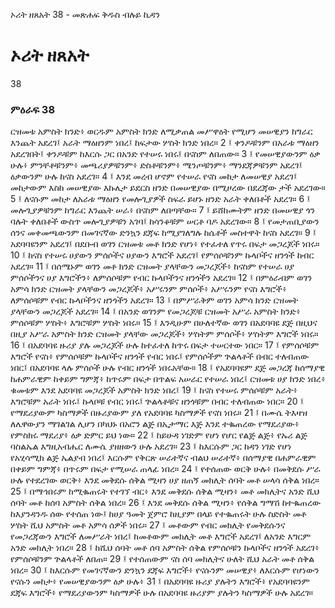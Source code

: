 ﻿
 ኦሪት ዘጸአት 38 - መጽሐፍ ቅዱስ ብሉይ ኪዳን
# ኦሪት ዘጸአት
38
### ምዕራፍ 38
ርዝመቱ አምስት ክንድ፥ ወርዱም አምስት ክንድ ለሚቃጠል መሥዋዕት የሚሆን መሠዊያን ከግራር እንጨት አደረገ፤ አራት ማዕዘንም ነበረ፤ ከፍታው ሦስት ክንድ ነበረ።
2 ፤ ቀንዶቹንም በአራቱ ማዕዘን አደረገበት፤ ቀንዶቹም ከእርሱ ጋር በአንድ የተሠሩ ነበሩ፤ በናስም ለበጠው።
3 ፤ የመሠዊያውንም ዕቃ ሁሉ፥ ምንቸቶቹንም፥ መጫሪያዎቹንም፥ ድስቶቹንም፥ ሜንጦቹንም፥ ማንደጃዎቹንም አደረገ፤ ዕቃውንም ሁሉ ከናስ አደረገ።
4 ፤ እንደ መረብ ሆኖም የተሠራ የናስ መከታ ለመሠዊያ አደረገ፤ መከታውም እስከ መሠዊያው እኩሌታ ይደርስ ዘንድ በመሠዊያው በሚዞረው በደረጃው ታች አደረገው።
5 ፤ ለናሱም መከታ ለአራቱ ማዕዘን የመሎጊያዎች ስፍራ ይሆኑ ዘንድ አራት ቀለበቶች አደረገ።
6 ፤ መሎጊያዎቹንም ከግራር እንጨት ሠራ፥ በናስም ለበጣቸው።
7 ፤ ይሸከሙትም ዘንድ በመሠዊያ ጎን ባሉት ቀለበቶች ውስጥ መሎጊያዎቹን አገባ፤ ከሳንቆቹም ሠርቶ ባዶ አደረገው።
8 ፤ የመታጠቢያውን ሰንና መቀመጫውንም በመገናኛው ድንኳን ደጃፍ ከሚያገለግሉ ከሴቶች መስተዋት ከናስ አደረገ።
9 ፤ አደባባዩንም አደረገ፤ በደቡብ ወገን ርዝመቱ መቶ ክንድ የሆነ፥ የተፈተለ የጥሩ በፍታ መጋረጆች ነበሩ።
10 ፤ ከናስ የተሠሩ ሀያውን ምሰሶችና ሀያውን እግሮች አደረገ፤ የምሰሶቹንም ኩላቦችና ዘንጎች ከብር አደረገ።
11 ፤ በሰሜኑም ወገን መቶ ክንድ ርዝመት ያላቸውን መጋረጆች፥ ከናስም የተሠራ ሀያ ምሰሶችንና ሀያ እግሮችን፥ ለምሰሶቹም የብር ኩላቦችንና ዘንጎችን አደረገ።
12 ፤ በምዕራብም ወገን አምሳ ክንድ ርዝመት ያላቸውን መጋረጆች፥ አሥሩንም ምሰሶች፥ አሥሩንም የናስ እግሮች፥ ለምሰሶቹም የብር ኩላቦችንና ዘንጎችን አደረገ።
13 ፤ በምሥራቅም ወገን አምሳ ክንድ ርዝመት ያላቸውን መጋረጆች አደረገ።
14 ፤ በአንድ ወገንም የመጋረጆቹ ርዝመት አሥራ አምስት ክንድ፥ ምሰሶቹም ሦስት፥ እግሮቹም ሦስት ነበሩ።
15 ፤ እንዲሁም በሁለተኛው ወገን በአደባባዩ ደጅ በዚህና በዚያ አሥራ አምስት ክንድ ርዝመት ያላቸው መጋረጆች፥ ሦስትም ምሰሶች፥ ሦስትም እግሮች ነበሩ።
16 ፤ በአደባባዩ ዙሪያ ያሉ መጋረጆች ሁሉ ከተፈተለ ከጥሩ በፍታ ተሠርተው ነበር።
17 ፤ የምሰሶቹም እግሮች የናስ፥ የምሰሶቹም ኩላቦችና ዘንጎች የብር ነበሩ፤ የምሰሶችም ጕልላቶች በብር ተለብጠው ነበር፤ በአደባባዩ ላሉ ምሰሶች ሁሉ የብር ዘንጎች ነበሩአቸው።
18 ፤ የአደባባዩም ደጅ መጋረጃ ከሰማያዊ ከሐምራዊም ከቀይም ግምጃ፥ ከጥሩም በፍታ በጥልፍ አሠራር የተሠራ ነበረ፤ ርዝመቱ ሀያ ክንድ ነበረ፥ ቁመቱም እንደ አደባባዩ መጋረጆች አምስት ክንድ ነበረ፤
19 ፤ ከናስ የተሠሩ ምሰሶቹም አራት፥ እግሮቹም አራት ነበሩ፤ ኩላቦቹ የብር ነበሩ፤ ጕልላቶቹና ዘንጎቹም በብር ተለብጠው ነበር።
20 ፤ የማደሪያውም ካስማዎች በዙሪያውም ያለ የአደባባዩ ካስማዎች የናስ ነበሩ።
21 ፤ በሙሴ ትእዛዝ ለሌዋውያን ማገልገል ሊሆን በካህኑ በአሮን ልጅ በኢታማር እጅ እንደ ተቈጠረው የማደሪያው፥ የምስክሩ ማደሪያ፥ ዕቃ ድምር ይህ ነው።
22 ፤ ከይሁዳ ነገድም የሆነ የሆር የልጅ ልጅ፥ የኡሪ ልጅ ባስልኤል እግዚአብሔር ለሙሴ ያዘዘውን ሁሉ አደረገ።
23 ፤ ከእርሱም ጋር ከዳን ነገድ የሆነ የአሂሳሚክ ልጅ ኤልያብ ነበረ፤ እርሱም የቅርጽ ሠራተኛና ብልህ ሠራተኛ፥ በሰማያዊ በሐምራዊም በቀይም ግምጃ፥ በጥሩም በፍታ የሚሠራ ጠላፊ ነበረ።
24 ፤ የተሰጠው ወርቅ ሁሉ፥ በመቅደሱ ሥራ ሁሉ የተደረገው ወርቅ፥ እንደ መቅደሱ ሰቅል ሚዛን ሀያ ዘጠኝ መክሊት ሰባት መቶ ሠላሳ ሰቅል ነበረ።
25 ፤ በማኅበሩም ከሚቈጠሩት የተገኘ ብር፥ እንደ መቅደሱ ሰቅል ሚዛን፥ መቶ መክሊትና አንድ ሺህ ሰባት መቶ ከሰባ አምስት ሰቅል ነበረ።
26 ፤ እንደ መቅደሱ ሰቅል ሚዛን፥ የሰቅል ግማሽ ከተቈጠረው ከእያንዳንዱ ሰው የተሰጠ ነው፤ ከሀያ ዓመት ጀምሮ ከዚያም በላይ የተቈጠሩት ሁሉ ስድስት መቶ ሦስት ሺህ አምስት መቶ አምሳ ሰዎች ነበሩ።
27 ፤ መቶውም የብር መክሊት የመቅደሱንና የመጋረጃውን እግሮች ለመሥራት ነበረ፤ ከመቶውም መክሊት መቶ እግሮች አደረገ፤ ለአንድ እግርም አንድ መክሊት ነበረ።
28 ፤ ከሺህ ሰባት መቶ ሰባ አምስት ሰቅል የምሰሶቹን ኩላቦችና ዘንጎች አደረገ፥ የምሰሶቹንም ጕልላቶች ለበጠ።
29 ፤ የተሰጠውም ናስ ሰባ መክሊትና ሁለት ሺህ አራት መቶ ሰቅል ነበረ።
30 ፤ ከእርሱም የመገናኛውን ድንኳን ደጃፍ እግሮች፥ የናሱንም መሠዊያ፥ ለእርሱም የሆነውን የናሱን መከታ፥ የመሠዊያውንም ዕቃ ሁሉ፥
31 ፤ በአደባባዩ ዙሪያ ያሉትን እግሮች፥ የአደባባዩንም ደጃፍ እግሮች፥ የማደሪያውንም ካስማዎች ሁሉ በአደባባዩ ዙሪያም ያሉትን ካስማዎች ሁሉ አደረገ። 
